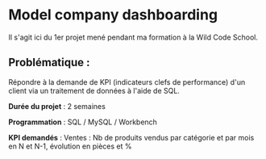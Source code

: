 # Model company dashboarding

Il s'agit ici du 1er projet mené pendant ma formation à la Wild Code School.

## Problématique :
Répondre à la demande de KPI (indicateurs clefs de performance) d'un client via un traitement de données à l'aide de SQL.

**Durée du projet** :  2 semaines

**Programmation** :   SQL / MySQL / Workbench

**KPI demandés** : Ventes : Nb de produits vendus par catégorie et par mois en N et N-1, évolution en pièces et %

